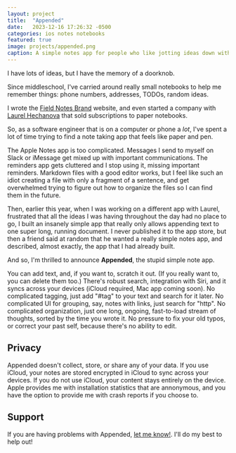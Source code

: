 ```yaml
---
layout: project
title:  "Appended"
date:   2023-12-16 17:26:32 -0500
categories: ios notes notebooks
featured: true
image: projects/appended.png
caption: A simple notes app for people who like jotting ideas down without the pressure of making it "worth it"
---
```


I have lots of ideas, but I have the memory of a doorknob.

Since middleschool, I've carried around really small notebooks to help me remember things: phone numbers, addresses, TODOs, random ideas.

I wrote the [Field Notes Brand](https://fieldnotesbrand.com) website, and even started a company with [Laurel Hechanova](https://hechanova.com) that sold subscriptions to paper notebooks.

So, as a software engineer that is on a computer or phone a _lot_, I've spent a lot of time trying to find a note taking app that feels like paper and pen.

The Apple Notes app is too complicated.
Messages I send to myself on Slack or iMessage get mixed up with important communications.
The reminders app gets cluttered and I stop using it, missing important reminders.
Markdown files with a good editor works, but I feel like such an idiot creating a file with only a fragment of a sentence, and get overwhelmed trying to figure out how to organize the files so I can find them in the future.

Then, earlier this year, when I was working on a different app with Laurel, frustrated that all the ideas I was having throughout the day had no place to go, I built an insanely simple app that really only allows appending text to one super long, running document.
I never published it to the app store, but then a friend said at random that he wanted a really simple notes app, and described, almost exactly, the app that I had already built.

And so, I'm thrilled to announce **Appended**, the stupid simple note app.

You can add text, and, if you want to, scratch it out. (If you really want to, you can delete them too.)
There's robust search, integration with Siri, and it syncs across your devices (iCloud required, Mac app coming soon).
No complicated tagging, just add "#tag" to your text and search for it later.
No complicated UI for grouping, say, notes with links, just search for "http".
No complicated organization, just one long, ongoing, fast-to-load stream of thoughts, sorted by the time you wrote it.
No pressure to fix your old typos, or correct your past self, because there's no ability to edit.

## Privacy

Appended doesn't collect, store, or share any of your data. If you use iCloud, your notes are stored encrypted in iCloud to sync across your devices.
If you do not use iCloud, your content stays entirely on the device. Apple provides me with installation statistics that are annonymous, and you have the option to provide me with crash reports if you choose to.

## Support

If you are having problems with Appended, <a href="mailto:appended@petercompernolle.com">let me know!</a>. I'll do my best to help out!
